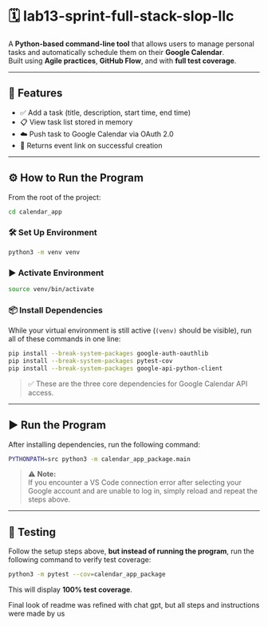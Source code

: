 # 🗓️ lab13-sprint-full-stack-slop-llc

A **Python-based command-line tool** that allows users to manage personal tasks and automatically schedule them on their **Google Calendar**.  
Built using **Agile practices**, **GitHub Flow**, and with **full test coverage**.

---

## 🚀 Features

- ✅ Add a task (title, description, start time, end time)  
- 📋 View task list stored in memory  
- ☁️ Push task to Google Calendar via OAuth 2.0  
- 🔗 Returns event link on successful creation  

---

## ⚙️ How to Run the Program

From the root of the project:

```bash
cd calendar_app
```

### 🛠️ Set Up Environment

```bash
python3 -m venv venv
```

### ▶️ Activate Environment

```bash
source venv/bin/activate
```

### 📦 Install Dependencies

While your virtual environment is still active (`(venv)` should be visible), run all of these commands in one line:

```bash
pip install --break-system-packages google-auth-oauthlib
pip install --break-system-packages pytest-cov
pip install --break-system-packages google-api-python-client
```

> ✅ These are the three core dependencies for Google Calendar API access.

---

## ▶️ Run the Program

After installing dependencies, run the following command:

```bash
PYTHONPATH=src python3 -m calendar_app_package.main
```

> ⚠️ **Note:**  
> If you encounter a VS Code connection error after selecting your Google account and are unable to log in, simply reload and repeat the steps above.

---

## 🧪 Testing

Follow the setup steps above, **but instead of running the program**, run the following command to verify test coverage:

```bash
python3 -m pytest --cov=calendar_app_package
```

This will display **100% test coverage**.


Final look of readme was refined with chat gpt, but all steps and instructions were made by us